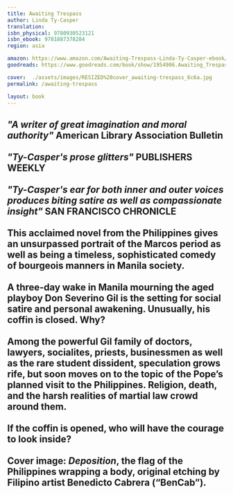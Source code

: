 ```yaml
---
title: Awaiting Trespass
author: Linda Ty-Casper
translation: 
isbn_physical: 9780930523121
isbn_ebook: 9781887378284
region: asia

amazon: https://www.amazon.com/Awaiting-Trespass-Linda-Ty-Casper-ebook/dp/B00AHJN72W
goodreads: https://www.goodreads.com/book/show/1954906.Awaiting_Trespass

cover:  ./assets/images/RESIZED%20cover_awaiting-trespass_6c6a.jpg
permalink: /awaiting-trespass

layout: book
---
```

*"A writer of great imagination and moral authority"* American Library Association Bulletin
<br><br>
*"Ty-Casper's prose glitters"* PUBLISHERS WEEKLY
<br><br>
*"Ty-Casper's ear for both inner and outer voices produces biting satire as well as compassionate insight"* SAN FRANCISCO CHRONICLE
<br><br>
This acclaimed novel from the Philippines gives an unsurpassed portrait of the Marcos period as well as being a timeless, sophisticated comedy of bourgeois manners in Manila society.
<br><br>
A three-day wake in Manila mourning the aged playboy Don Severino Gil is the setting for social satire and personal awakening.  Unusually, his coffin is closed. Why? 
<br><br>
Among the powerful Gil family of doctors, lawyers, socialites, priests, businessmen as well as the rare student dissident, speculation grows rife, but soon moves on to the topic of the Pope’s planned visit to the Philippines.  Religion, death, and the harsh realities of martial law crowd around them.
<br><br>
If the coffin is opened, who will have the courage to look inside?
<br><br>
Cover image: *Deposition*, the flag of the Philippines wrapping a body, original etching by
Filipino artist Benedicto Cabrera (“BenCab”). 
<br><br>
---
